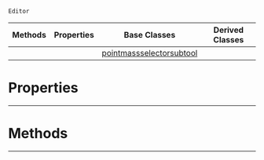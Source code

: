  `Editor`

|Methods|Properties|Base Classes|Derived Classes|
|---|---|---|---|
| | |[pointmassselectorsubtool](pointmassselectorsubtool.md)| |


 #  Properties


---  
 #  Methods


---  
 

 